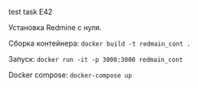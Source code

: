 test task E42

Установка Redmine с нуля.

Сборка контейнера:
 `docker build -t redmain_cont .`

Запуск:
`docker run -it -p 3000:3000 redmain_cont`

Docker compose:
`docker-compose up`